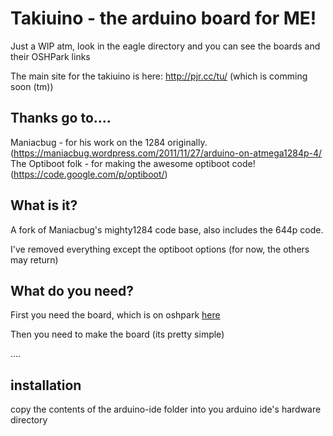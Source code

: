 # Takiuino - the arduino board for ME!

Just a WIP atm, look in the eagle directory and you can see the boards and their OSHPark links

The main site for the takiuino is here: http://pjr.cc/tu/ (which is comming soon (tm))

## Thanks go to....

Maniacbug - for his work on the 1284 originally. (https://maniacbug.wordpress.com/2011/11/27/arduino-on-atmega1284p-4/
The Optiboot folk - for making the awesome optiboot code! (https://code.google.com/p/optiboot/)

## What is it?

A fork of Maniacbug's mighty1284 code base, also includes the 644p code.

I've removed everything except the optiboot options (for now, the others may return)

## What do you need?

First you need the board, which is on oshpark [here](https://oshpark.com/shared_projects/BunCIt50)

Then you need to make the board (its pretty simple)

....

## installation

copy the contents of the arduino-ide folder into you arduino ide's hardware directory


